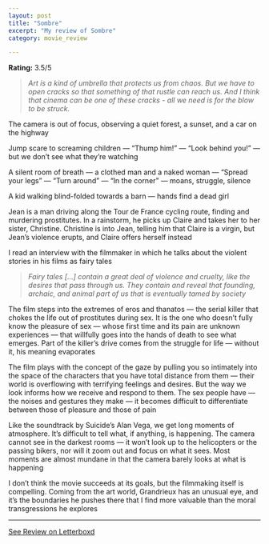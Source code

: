 ```yaml
---
layout: post
title: "Sombre"
excerpt: "My review of Sombre"
category: movie_review

---
```


**Rating:** 3.5/5

<blockquote><i>Art is a kind of umbrella that protects us from chaos. But we have to open cracks so that something of that rustle can reach us. And I think that cinema can be one of these cracks - all we need is for the blow to be struck.</i></blockquote>

The camera is out of focus, observing a quiet forest, a sunset, and a car on the highway

Jump scare to screaming children — “Thump him!” — “Look behind you!” — but we don’t see what they’re watching

A silent room of breath — a clothed man and a naked woman — “Spread your legs” — “Turn around” — “In the corner” — moans, struggle, silence

A kid walking blind-folded towards a barn — hands find a dead girl

Jean is a man driving along the Tour de France cycling route, finding and murdering prostitutes. In a rainstorm, he picks up Claire and takes her to her sister, Christine. Christine is into Jean, telling him that Claire is a virgin, but Jean’s violence erupts, and Claire offers herself instead

I read an interview with the filmmaker in which he talks about the violent stories in his films as fairy tales

<blockquote><i>Fairy tales [...] contain a great deal of violence and cruelty, like the desires that pass through us. They contain and reveal that founding, archaic, and animal part of us that is eventually tamed by society</i></blockquote>

The film steps into the extremes of eros and thanatos — the serial killer that chokes the life out of prostitutes during sex. It is the one who doesn’t fully know the pleasure of sex — whose first time and its pain are unknown experiences — that willfully goes into the hands of death to see what emerges. Part of the killer’s drive comes from the struggle for life — without it, his meaning evaporates

The film plays with the concept of the gaze by pulling you so intimately into the space of the characters that you have total distance from them — their world is overflowing with terrifying feelings and desires. But the way we look informs how we receive and respond to them. The sex people have — the noises and gestures they make — it becomes difficult to differentiate between those of pleasure and those of pain 

Like the soundtrack by Suicide’s Alan Vega, we get long moments of atmosphere. It’s difficult to tell what, if anything, is happening. The camera cannot see in the darkest rooms — it won’t look up to the helicopters or the passing bikers, nor will it zoom out and focus on what it sees. Most moments are almost mundane in that the camera barely looks at what is happening

I don’t think the movie succeeds at its goals, but the filmmaking itself is compelling. Coming from the art world, Grandrieux has an unusual eye, and it’s the boundaries he pushes there that I find more valuable than the moral transgressions he explores

<hr>

[See Review on Letterboxd](https://boxd.it/4Ygw1z)
